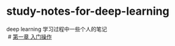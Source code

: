 # study-notes-for-deep-learning
deep learning 学习过程中一些个人的笔记  
  # [第一章 入门操作](/chapter1／chapter1.ipynb)
